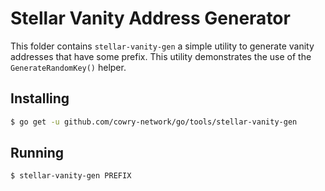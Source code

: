 # Stellar Vanity Address Generator

This folder contains `stellar-vanity-gen` a simple utility to generate vanity addresses that have some prefix.  This utility demonstrates the use of the
`GenerateRandomKey()` helper.

## Installing

```bash
$ go get -u github.com/cowry-network/go/tools/stellar-vanity-gen
```

## Running

```bash
$ stellar-vanity-gen PREFIX
```
